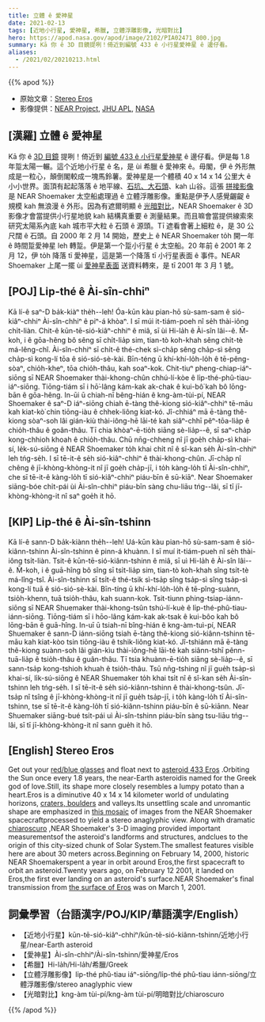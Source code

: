 ```yaml
---
title: 立體 ê 愛神星
date: 2021-02-13
tags: [近地小行星, 愛神星, 希臘, 立體浮雕影像, 光暗對比]
hero: https://apod.nasa.gov/apod/image/2102/PIA02471_800.jpg
summary: Kā 你 ê 3D 目鏡提咧！倚近到編號 433 ê 小行星愛神星 ê 邊仔看。
aliases:
  - /2021/02/20210213.html
---
```


{{% apod %}}

- 原始文章：[Stereo Eros](https://apod.nasa.gov/apod/ap210213.html)
- 影像提供：[NEAR Project](https://near.jhuapl.edu/), [JHU APL](https://sd-www.jhuapl.edu/), [NASA](https://www.nasa.gov/)

## [漢羅] 立體 ê 愛神星

Kā 你 ê [3D 目鏡](https://photojournal.jpl.nasa.gov/Help/VendorList.html#Glasses) 提咧！倚近到 [編號 433 ê 小行星愛神星](https://solarsystem.nasa.gov/asteroids-comets-and-meteors/asteroids/433-eros/in-depth/) ê 邊仔看。伊是每 1.8 年踅太陽一輾。這个近地小行星 ê 名，是 ùi 希臘 ê 愛神來 ê。毋閣，伊 ê 外形無成是一粒心，顛倒閣較成一塊馬鈴薯。愛神星是一个體積 40 x 14 x 14 公里大 ê 小小世界。面頂有起起落落 ê 地平線、[石坑、大石頭](https://apod.nasa.gov/apod/ap000721.html)、kah 山谷。這張 [拼接影像](https://photojournal.jpl.nasa.gov/catalog/PIA02471) 是 NEAR Shoemaker 太空船處理過 ê 立體浮雕影像。重點是伊予人感覺齷齪 ê 規模 kah 無浪漫 ê 外形。因為有遮爾明顯 ê [光暗對比](https://en.wikipedia.org/wiki/Chiaroscuro#Gallery)，NEAR Shoemaker ê 3D 影像才會當提供小行星地貌 kah 結構真重要 ê 測量結果。而且嘛會當提供線索來研究太陽系內底 kah 城市平大粒 ê 石頭 ê 源頭。Tī 遮看會著上細粒 ê，是 30 公尺闊 ê 石頭。自 2000 年 2 月 14 開始，歷史上 ê NEAR Shoemaker to̍h 開一年 ê 時間踅愛神星 leh 轉踅。伊是第一个踅小行星 ê 太空船。20 年前 ê 2001 年 2 月 12，伊 to̍h 降落 tī 愛神星，這是第一个降落 tī 小行星表面 ê 事件。NEAR Shoemaker 上尾一擺 ùi [愛神星表面](https://apod.nasa.gov/apod/ap090607.html) 送資料轉來，是 tī 2001 年 3 月 1 號。

## [POJ] Li̍p-thé ê Ài-sîn-chhiⁿ

Kā lí-ê saⁿ-D ba̍k-kiàⁿ the̍h--leh! Óa-kūn kàu pian-hō sù-sam-sam ê sió-kiâⁿ-chhiⁿ Ài-sîn-chhiⁿ ê piⁿ-á khòaⁿ. I sī múi it-tiám-poeh nî se̍h thài-iông chi̍t-liàn. Chit-ê kūn-tē-sió-kiâⁿ-chhiⁿ ê miâ, sī ùi Hi-la̍h ê Ài-sîn lâi--ê. M̄-koh, i ê gōa-hêng bô sêng sī chi̍t-lia̍p sim, tian-tò koh-khah sêng chi̍t-tè má-lêng-chî. Ài-sîn-chhiⁿ sī chi̍t-ê thé-chek sì-cha̍p sêng cha̍p-sì sêng cha̍p-sì kong-lí tōa ê sió-sió-sè-kài. Bīn-téng ū khí-khí-lo̍h-lo̍h ê tē-pêng-sòaⁿ, chio̍h-kheⁿ, tōa chio̍h-thâu, kah soaⁿ-kok. Chit-tiuⁿ pheng-chiap-iáⁿ-siōng sī NEAR Shoemaker thài-khong-chûn chhú-lí-kòe ê li̍p-thé-phû-tiau-iáⁿ-siōng. Tiōng-tiám sī i hō͘-lâng kám-kak ak-chak ê kui-bô͘ kah bô lōng-bān ê gōa-hêng. In-ūi ū chiah-nī bêng-hián ê kng-àm-tùi-pí, NEAR Shoemaker ê saⁿ-D iáⁿ-siōng chiah ē-tàng thê-kiong sió-kiâⁿ-chhiⁿ tē-māu kah kiat-kò͘ chin tiōng-iàu ê chhek-liông kiat-kó. Jî-chhiáⁿ mā ē-tàng thê-kiong sòaⁿ-soh lâi gián-kiù thài-iông-hē lāi-té kah siâⁿ-chhī pêⁿ-tōa-lia̍p ê chio̍h-thâu ê goân-thâu. Tī chia khòaⁿ-ē-tio̍h siāng sè-lia̍p--ê, sī saⁿ-cha̍p kong-chhioh khoah ê chio̍h-thâu. Chū nn̄g-chheng nî jī goe̍h cha̍p-sì khai-sí, le̍k-sú-siōng ê NEAR Shoemaker to̍h khai chi̍t nî ê sî-kan se̍h Ài-sîn-chhiⁿ leh tńg-se̍h. I sī tē-it-ê se̍h sió-kiâⁿ-chhiⁿ ê thài-khong-chûn. Jī-cha̍p nî chêng ê jī-khòng-khòng-it nî jī goe̍h cha̍p-jī, i to̍h kàng-lo̍h tī Ài-sîn-chhiⁿ, che sī tē-it-ê kàng-lo̍h tī sió-kiâⁿ-chhiⁿ piáu-bīn ê sū-kiāⁿ. Near Shoemaker siāng-bóe chi̍t-pái ùi Ài-sîn-chhiⁿ piáu-bīn sàng chu-liāu tńg--lâi, sī tī jī-khòng-khòng-it nî saⁿ goe̍h it hō.

## [KIP] Li̍p-thé ê Ài-sîn-tshinn

Kā lí-ê sann-D ba̍k-kiànn the̍h--leh! Uá-kūn kàu pian-hō sù-sam-sam ê sió-kiânn-tshinn Ài-sîn-tshinn ê pinn-á khuànn. I sī muí it-tiám-pueh nî se̍h thài-iông tsi̍t-liàn. Tsit-ê kūn-tē-sió-kiânn-tshinn ê miâ, sī uì Hi-la̍h ê Ài-sîn lâi--ê. M̄-koh, i ê guā-hîng bô sîng sī tsi̍t-lia̍p sim, tian-tò koh-khah sîng tsi̍t-tè má-lîng-tsî. Ài-sîn-tshinn sī tsi̍t-ê thé-tsik sì-tsa̍p sîng tsa̍p-sì sîng tsa̍p-sì kong-lí tuā ê sió-sió-sè-kài. Bīn-tíng ū khí-khí-lo̍h-lo̍h ê tē-pîng-suànn, tsio̍h-khenn, tuā tsio̍h-thâu, kah suann-kok. Tsit-tiunn phing-tsiap-iánn-siōng sī NEAR Shuemaker thài-khong-tsûn tshú-lí-kuè ê li̍p-thé-phû-tiau-iánn-siōng. Tiōng-tiám sī i hōo-lâng kám-kak ak-tsak ê kui-bôo kah bô lōng-bān ê guā-hîng. In-uī ū tsiah-nī bîng-hián ê kng-àm-tuì-pí, NEAR Shuemaker ê sann-D iánn-siōng tsiah ē-tàng thê-kiong sió-kiânn-tshinn tē-māu kah kiat-kòo tsin tiōng-iàu ê tshik-liông kiat-kó. Jî-tshiánn mā ē-tàng thê-kiong suànn-soh lâi gián-kìu thài-iông-hē lāi-té kah siânn-tshī pênn-tuā-lia̍p ê tsio̍h-thâu ê guân-thâu. Tī tsia khuànn-ē-tio̍h siāng sè-lia̍p--ê, sī sann-tsa̍p kong-tshioh khuah ê tsio̍h-thâu. Tsū nn̄g-tshing nî jī gue̍h tsa̍p-sì khai-sí, li̍k-sú-siōng ê NEAR Shuemaker to̍h khai tsi̍t nî ê sî-kan se̍h Ài-sîn-tshinn leh tńg-se̍h. I sī tē-it-ê se̍h sió-kiânn-tshinn ê thài-khong-tsûn. Jī-tsa̍p nî tsîng ê jī-khòng-khòng-it nî jī gue̍h tsa̍p-jī, i to̍h kàng-lo̍h tī Ài-sîn-tshinn, tse sī tē-it-ê kàng-lo̍h tī sió-kiânn-tshinn piáu-bīn ê sū-kiānn. Near Shuemaker siāng-bué tsi̍t-pái uì Ài-sîn-tshinn piáu-bīn sàng tsu-liāu tńg--lâi, sī tī jī-khòng-khòng-it nî sann gue̍h it hō.

## [English] Stereo Eros 

Get out your [red/blue glasses](https://photojournal.jpl.nasa.gov/Help/VendorList.html#Glasses) and float next to [asteroid 433 Eros](https://solarsystem.nasa.gov/asteroids-comets-and-meteors/asteroids/433-eros/in-depth/) .Orbiting the Sun once every 1.8 years, the near-Earth asteroidis named for the Greek god of love.Still, its shape more closely resembles a lumpy potato than a heart.Eros is a diminutive 40 x 14 x 14 kilometer world of undulating horizons, [craters, boulders](https://apod.nasa.gov/apod/ap000721.html) and valleys.Its unsettling scale and unromantic shape are emphasized in [this mosaic](https://photojournal.jpl.nasa.gov/catalog/PIA02471) of images from the NEAR Shoemaker spacecraftprocessed to yield a stereo anaglyphic view. Along with dramatic [chiaroscuro](https://en.wikipedia.org/wiki/Chiaroscuro#Gallery) ,NEAR Shoemaker's 3-D imaging provided important measurementsof the asteroid's landforms and structures, andclues to the origin of this city-sized chunk of Solar System.The smallest features visible here are about 30 meters across.Beginning on February 14, 2000, historic NEAR Shoemakerspent a year in orbit around Eros,the first spacecraft to orbit an asteroid.Twenty years ago, on February 12 2001, it landed on Eros,the first ever landing on an asteroid's surface.NEAR Shoemaker's final transmission from [the surface of Eros](https://apod.nasa.gov/apod/ap090607.html) was on March 1, 2001.

## 詞彙學習（台語漢字/POJ/KIP/華語漢字/English）

- 【近地小行星】kūn-tē-sió-kiâⁿ-chhiⁿ/kūn-tē-sió-kiânn-tshinn/近地小行星/near-Earth asteroid
- 【愛神星】Ài-sîn-chhiⁿ/Ài-sîn-tshinn/愛神星/Eros
- 【希臘】Hi-la̍h/Hi-la̍h/希臘/Greek
- 【立體浮雕影像】li̍p-thé phû-tiau iáⁿ-siōng/li̍p-thé phû-tiau iánn-siōng/立體浮雕影像/stereo anaglyphic view
- 【光暗對比】kng-àm tùi-pí/kng-àm tùi-pí/明暗對比/chiaroscuro

{{% /apod %}}
